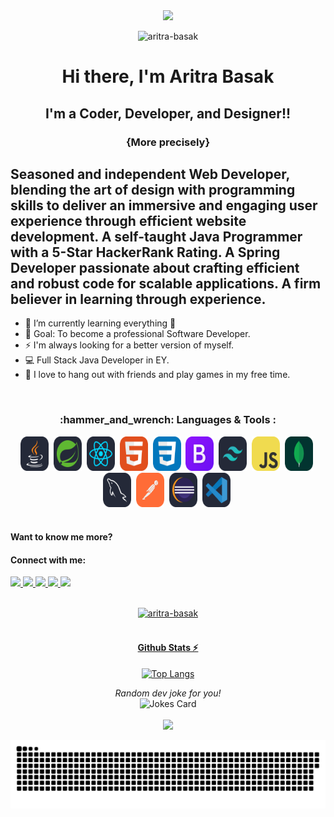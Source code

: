<div align="center" > <img  src="https://github.com/Aritra-Basak/Repo_items/blob/main/hello-there-hi.gif" /> </div>
<p align="center"> <img src="https://komarev.com/ghpvc/?username=aritra-basak&label=Profile%20views&color=0e75b6&style=flat" alt="aritra-basak" /> </p>
<h1 align="center"> Hi there, I'm Aritra Basak </h1> 
<h2 align="center">I'm a Coder, Developer, and Designer!!</h2>
<h3 align='center'>{More precisely}</h3>
<h2> Seasoned and independent Web Developer, blending the art of design with programming skills to deliver an immersive and engaging user experience through efficient website development. A self-taught Java Programmer with a 5-Star HackerRank Rating. A Spring Developer passionate about crafting efficient and robust code for scalable applications. A firm believer in learning through experience.
</h2>

- 🌱 I’m currently learning everything 🤣
- 🥅 Goal: To become a professional Software Developer.
- ⚡ I'm always looking for a better version of myself.
- 💻 Full Stack Java Developer in EY.
- 👯 I love to hang out with friends and play games in my free time.

<br>

<div align="center">
  
 <h3> :hammer_and_wrench: Languages & Tools :</h3>
<img src="https://github.com/tandpfun/skill-icons/blob/main/icons/Java-Dark.svg" title="Java" alt="Java" width="45" height="55"/>&nbsp;
<img src="https://github.com/tandpfun/skill-icons/blob/main/icons/Spring-Dark.svg" title="Spring_Boot" alt="Spring_Boot" width="45" height="55"/>&nbsp;
<img src="https://github.com/tandpfun/skill-icons/blob/main/icons/React-Dark.svg" title="React_Js" alt="React_Js" width="45" height="55"/>&nbsp;
<img src="https://github.com/tandpfun/skill-icons/blob/main/icons/HTML.svg" title="HTML5" alt="HTML5" width="45" height="55"/>&nbsp;
<img src="https://github.com/tandpfun/skill-icons/blob/main/icons/CSS.svg" title="CSS3" alt="CSS3" width="45" height="55"/>&nbsp;
<img src="https://github.com/tandpfun/skill-icons/blob/main/icons/Bootstrap.svg" title="BootsTrap" alt="BootsTrap" width="45" height="55"/>&nbsp;
<img src="https://github.com/tandpfun/skill-icons/blob/main/icons/TailwindCSS-Dark.svg" title="TailwindCss" alt="TailwindCss" width="45" height="55"/>&nbsp;
<img src="https://github.com/tandpfun/skill-icons/blob/main/icons/JavaScript.svg" title="JavaScript" alt="JavaScript" width="45" height="55"/>&nbsp;
<img src="https://github.com/tandpfun/skill-icons/blob/main/icons/MongoDB.svg" title="MongoDB" alt="MongoDB" width="45" height="55"/>&nbsp;
<img src="https://github.com/tandpfun/skill-icons/blob/main/icons/MySQL-Dark.svg" title="MySQL" alt="MySQL" width="45" height="55"/>&nbsp;
<img src="https://github.com/tandpfun/skill-icons/blob/main/icons/Postman.svg" title="Postman" alt="Postman" width="45" height="55"/>&nbsp;
<img src="https://github.com/tandpfun/skill-icons/blob/main/icons/Eclipse-Dark.svg" title="Eclipse" alt="Eclipse" width="45" height="55"/>&nbsp;
<img src="https://github.com/tandpfun/skill-icons/blob/main/icons/VSCode-Dark.svg" title="VsCode" alt="VsCode" width="45" height="55"/>&nbsp;



</div>

<br>

<h4>Want to know me more?</h4>
<h4>Connect with me:</h4>

<a href="https://www.linkedin.com/in/aritra-basak-java-web-dev" target="_blank"><img src="https://img.shields.io/badge/LinkedIn-0077B5?style=for-the-badge&logo=linkedin&logoColor=white" />
 <a href="https://www.hackerrank.com/basakaritra10" target="_blank"><img src="https://img.shields.io/badge/-Hackerrank-2EC866?style=for-the-badge&logo=HackerRank&logoColor=white" />
<a href="https://twitter.com/im_aritra10" target="_blank"><img src="https://img.shields.io/badge/Twitter-1DA1F2?style=for-the-badge&logo=twitter&logoColor=white" />
<a href="https://www.instagram.com/the_chemical_cocktail/" target="_blank"><img src="https://img.shields.io/badge/Instagram-E4405F?style=for-the-badge&logo=instagram&logoColor=white" /> 
<a href="https://open.spotify.com/playlist/5rosPkkxL8R6vQXqFm3n8M?si=89c1731a378f4e4e&nd=1" target="_blank"> <img src="https://img.shields.io/badge/Spotify-1ED760?style=for-the-badge&logo=spotify&logoColor=white" /> 
  






<br>
<div align="center"><img  src="https://github-readme-streak-stats.herokuapp.com/?user=aritra-basak&" alt="aritra-basak" /></div>
<br>
<div align="center">
  <h4>Github Stats ⚡</h4>

  <a href="#">![Top Langs](https://github-readme-stats.vercel.app/api/top-langs/?username=Aritra-Basak&layout=compact&theme=blueberry&count_private=true&hide_border=true)</a>
</div>

<div align="center"><i>Random dev joke for you!</i><br> <img src="https://readme-jokes.vercel.app/api?hideBorder"alt="Jokes Card"/> </div>
<br>

<div align="center"> <img src="https://github.com/Aritra-Basak/Repo_items/blob/main/coding.gif" /> <br>

  <a href=# ><img src="contributions.svg"></a> </div>




